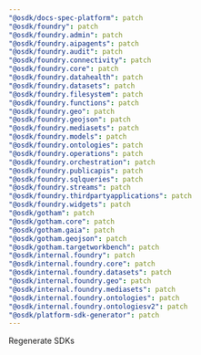 ```yaml
---
"@osdk/docs-spec-platform": patch
"@osdk/foundry": patch
"@osdk/foundry.admin": patch
"@osdk/foundry.aipagents": patch
"@osdk/foundry.audit": patch
"@osdk/foundry.connectivity": patch
"@osdk/foundry.core": patch
"@osdk/foundry.datahealth": patch
"@osdk/foundry.datasets": patch
"@osdk/foundry.filesystem": patch
"@osdk/foundry.functions": patch
"@osdk/foundry.geo": patch
"@osdk/foundry.geojson": patch
"@osdk/foundry.mediasets": patch
"@osdk/foundry.models": patch
"@osdk/foundry.ontologies": patch
"@osdk/foundry.operations": patch
"@osdk/foundry.orchestration": patch
"@osdk/foundry.publicapis": patch
"@osdk/foundry.sqlqueries": patch
"@osdk/foundry.streams": patch
"@osdk/foundry.thirdpartyapplications": patch
"@osdk/foundry.widgets": patch
"@osdk/gotham": patch
"@osdk/gotham.core": patch
"@osdk/gotham.gaia": patch
"@osdk/gotham.geojson": patch
"@osdk/gotham.targetworkbench": patch
"@osdk/internal.foundry": patch
"@osdk/internal.foundry.core": patch
"@osdk/internal.foundry.datasets": patch
"@osdk/internal.foundry.geo": patch
"@osdk/internal.foundry.mediasets": patch
"@osdk/internal.foundry.ontologies": patch
"@osdk/internal.foundry.ontologiesv2": patch
"@osdk/platform-sdk-generator": patch
---
```


Regenerate SDKs
